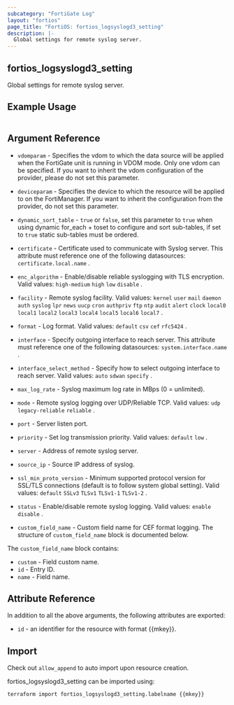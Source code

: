 ```yaml
---
subcategory: "FortiGate Log"
layout: "fortios"
page_title: "FortiOS: fortios_logsyslogd3_setting"
description: |-
  Global settings for remote syslog server.
---
```


## fortios_logsyslogd3_setting
Global settings for remote syslog server.

## Example Usage

```hcl

```

## Argument Reference
* `vdomparam` - Specifies the vdom to which the data source will be applied when the FortiGate unit is running in VDOM mode. Only one vdom can be specified. If you want to inherit the vdom configuration of the provider, please do not set this parameter.
* `deviceparam` - Specifies the device to which the resource will be applied to on the FortiManager. If you want to inherit the configuration from the provider, do not set this parameter.
* `dynamic_sort_table` - `true` or `false`, set this parameter to `true` when using dynamic for_each + toset to configure and sort sub-tables, if set to `true` static sub-tables must be ordered.

* `certificate` - Certificate used to communicate with Syslog server. This attribute must reference one of the following datasources: `certificate.local.name` .
* `enc_algorithm` - Enable/disable reliable syslogging with TLS encryption. Valid values: `high-medium` `high` `low` `disable` .
* `facility` - Remote syslog facility. Valid values: `kernel` `user` `mail` `daemon` `auth` `syslog` `lpr` `news` `uucp` `cron` `authpriv` `ftp` `ntp` `audit` `alert` `clock` `local0` `local1` `local2` `local3` `local4` `local5` `local6` `local7` .
* `format` - Log format. Valid values: `default` `csv` `cef` `rfc5424` .
* `interface` - Specify outgoing interface to reach server. This attribute must reference one of the following datasources: `system.interface.name` .
* `interface_select_method` - Specify how to select outgoing interface to reach server. Valid values: `auto` `sdwan` `specify` .
* `max_log_rate` - Syslog maximum log rate in MBps (0 = unlimited).
* `mode` - Remote syslog logging over UDP/Reliable TCP. Valid values: `udp` `legacy-reliable` `reliable` .
* `port` - Server listen port.
* `priority` - Set log transmission priority. Valid values: `default` `low` .
* `server` - Address of remote syslog server.
* `source_ip` - Source IP address of syslog.
* `ssl_min_proto_version` - Minimum supported protocol version for SSL/TLS connections (default is to follow system global setting). Valid values: `default` `SSLv3` `TLSv1` `TLSv1-1` `TLSv1-2` .
* `status` - Enable/disable remote syslog logging. Valid values: `enable` `disable` .
* `custom_field_name` - Custom field name for CEF format logging. The structure of `custom_field_name` block is documented below.

The `custom_field_name` block contains:

* `custom` - Field custom name.
* `id` - Entry ID.
* `name` - Field name.

## Attribute Reference

In addition to all the above arguments, the following attributes are exported:
* `id` - an identifier for the resource with format {{mkey}}.

## Import

Check out `allow_append` to auto import upon resource creation.

fortios_logsyslogd3_setting can be imported using:
```sh
terraform import fortios_logsyslogd3_setting.labelname {{mkey}}
```
